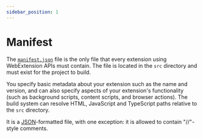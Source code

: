 ```yaml
---
sidebar_position: 1
---
```


# Manifest

The [`manifest.json`](https://developer.mozilla.org/en-US/docs/Mozilla/Add-ons/WebExtensions/manifest.json) file is the only file that every extension using WebExtension APIs must contain. The file is located in the `src` directory and must exist for the project to build.

You specify basic metadata about your extension such as the name and version, and can also specify aspects of your extension's functionality (such as background scripts, content scripts, and browser actions). The build system can resolve HTML, JavaScript and TypeScript paths relative to the `src` directory.

It is a [JSON](https://developer.mozilla.org/en-US/docs/Glossary/JSON)-formatted file, with one exception: it is allowed to contain "//"-style comments.
